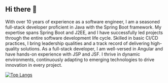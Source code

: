 ## Hi there 👋
With over 10 years of experience as a software engineer, I am a seasoned full-stack developer proficient in Java with the Spring Boot framework. My expertise spans Spring Boot and J2EE, and I have successfully led projects through the entire software development life cycle. Skilled in basic CI/CD practices, I bring leadership qualities and a track record of delivering high-quality solutions. As a full-stack developer, I am well-versed in Angular and have hands-on experience with JSP and JSF. I thrive in dynamic environments, continuously adapting to emerging technologies to drive innovation in every project.


[![Top Langs](https://github-readme-stats.vercel.app/api/top-langs/?username=tungqddev&layout=compact&theme=vision-friendly-dark)](https://github.com/anuraghazra/github-readme-stats)
